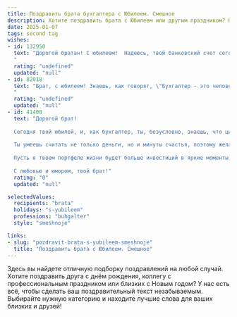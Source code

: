 ```yaml
---
title: Поздравить брата бухгалтера с Юбилеем. Смешное
description: Хотите поздравить брата с Юбилеем или другим праздником? Наш ИИ создаст незабываемое поздравление, а вы обязательно выделитесь среди других.  
date: 2025-01-07
tags: second tag
wishes:
- id: 132950
  text: "Дорогой братан! С юбилеем!  Надеюсь, твой банковский счет сегодня так же полон, как и твой желудок после праздничного застолья.  Пусть цифры в твоих отчетах всегда сходятся, а  в жизни –  только радость!  Желаю тебе море позитива, океан удачи и чтобы дебет с кредитом всегда совпадали,  даже если дело доходит до  расходов на пиво с друзьями!
  "
  rating: "undefined"
  updated: "null"
- id: 82018
  text: "Брат, с юбилеем! Знаешь, как говорят, \"Бухгалтер - это человек, который знает цену всему!\" Так вот, твоя цена явно выше золота, потому что ты не только баланс держишь в порядке, но и нашу семью! Желаю тебе, чтобы твоя жизнь была такой же стабильной, как твой отчет, а доход - стремительно рос, как курс валюты! 🎉
  "
  rating: "undefined"
  updated: "null"
- id: 41408
  text: "Дорогой брат!
  
  Сегодня твой юбилей, и, как бухгалтер, ты, безусловно, знаешь, что цифры — это всего лишь математика, но радость — это бесценный актив! Пусть в твоем жизненном балансе всегда будет больше кредитов счастья и дебетов удачи!
  
  Ты умеешь считать не только деньги, но и минуты счастья, поэтому желаю, чтобы каждая минута этого года была как прибыльная операция — с максимальным доходом и минимумом расходов на печаль!
  
  Пусть в твоем портфеле жизни будет больше инвестиций в яркие моменты, а в отчетах — только положительные показатели! С днем рождения, мой дорогой бухгалтер! Улыбайся чаще, ведь твоя улыбка — это самый ценный актив!
  
  С любовью и юмором, твой брат!"
  rating: "0"
  updated: "null"

selectedValues:
  recipients: "brata"
  holidays: "s-yubileem"
  professions: "buhgalter"
  style: "smeshnoje"

links:
- slug: "pozdravit-brata-s-yubileem-smeshnoje"
  title: "Поздравить брата с Юбилеем. Смешное"
---
```


Здесь вы найдете отличную подборку поздравлений на любой случай. 
Хотите поздравить друга с днём рождения, коллегу с профессиональным праздником или близких с Новым годом? У нас есть всё, чтобы сделать ваш поздравительный текст незабываемым. Выбирайте нужную категорию и находите лучшие слова для ваших близких и друзей!
